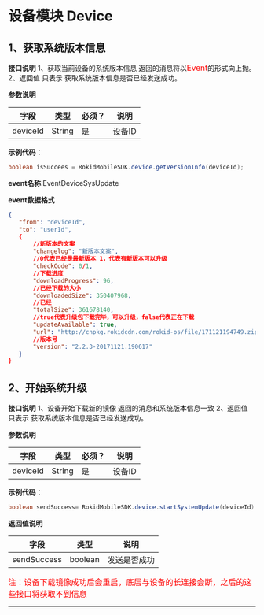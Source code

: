 # 设备模块 Device
## 1、获取系统版本信息

**接口说明**
1、获取当前设备的系统版本信息 返回的消息将以<font color=red size=3>Event</font>的形式向上抛。
2、返回值 只表示 获取系统版本信息是否已经发送成功。

 **参数说明**
 
| 字段    | 类型   | 必须？| 说明 |
| ------ | ----- | ----- | ----- |
| deviceId | String | 是 | 设备ID |

 **示例代码**：
 
 ```java
 boolean isSuccees = RokidMobileSDK.device.getVersionInfo(deviceId);
 ```
 
 **event名称**
 EventDeviceSysUpdate
 
 **event数据格式** 
  
 ```json
{
    "from": "deviceId",
    "to": "userId",
    {
        //新版本的文案
        "changelog": "新版本文案",
        //0代表已经是最新版本 1，代表有新版本可以升级
        "checkCode": 0/1,
        //下载进度
        "downloadProgress": 96,
        //已经下载的大小
        "downloadedSize": 350407968,
        //已经
        "totalSize": 361678140,
        //true代表升级包下载完毕，可以升级，false代表正在下载
        "updateAvailable": true,
        "url": "http://cnpkg.rokidcdn.com/rokid-os/file/171121194749.zip",
        //版本号
        "version": "2.2.3-20171121.190617"
    }
}
 ```
 
## 2、开始系统升级

 **接口说明**
 1、设备开始下载新的镜像 返回的消息和系统版本信息一致
 2、返回值 只表示 获取系统版本信息是否已经发送成功。

 **参数说明**
 
| 字段    | 类型   | 必须？| 说明 |
| ------ | ----- | ----- | ----- |
| deviceId | String | 是 | 设备ID |

 **示例代码**：
 
 ```java
 boolean sendSuccess= RokidMobileSDK.device.startSystemUpdate(deviceId)
 ```
 
 **返回值说明**
 
| 字段    | 类型   | 说明 |
| ------ | -----  | ----- |
| sendSuccess | boolean | 发送是否成功 |

  <font color=red size=3>注：设备下载镜像成功后会重启，底层与设备的长连接会断，之后的这些接口将获取不到信息</font>
 
 ---

